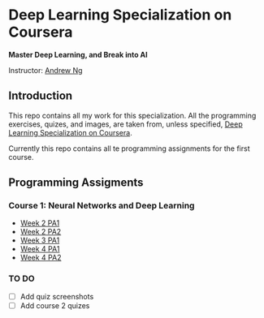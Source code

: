 # Deep Learning Specialization on Coursera
**Master Deep Learning, and Break into AI**

Instructor: [Andrew Ng](http://www.andrewng.org/)

## Introduction

This repo contains all my work for this specialization. All the programming exercises, quizes, and images, are taken from, unless specified, [Deep Learning Specialization on Coursera](https://www.coursera.org/specializations/deep-learning).

Currently this repo contains all te programming assignments for the first course. 
## Programming Assigments 

### Course 1: Neural Networks and Deep Learning 
- [Week 2 PA1](https://github.com/karanchawla/DeepLearningSpecialization-Coursera/blob/master/Neural%20Networks%20and%20Deep%20Learning/Week%202/Python%2BBasics%2BWith%2BNumpy%2Bv3.ipynb)
- [Week 2 PA2](https://github.com/karanchawla/DeepLearningSpecialization-Coursera/blob/master/Neural%20Networks%20and%20Deep%20Learning/Week%202/Logistic%2BRegression%2Bwith%2Ba%2BNeural%2BNetwork%2Bmindset%2Bv3.ipynb)
- [Week 3 PA1](https://github.com/karanchawla/DeepLearningSpecialization-Coursera/blob/master/Neural%20Networks%20and%20Deep%20Learning/Week%203/Planar%2Bdata%2Bclassification%2Bwith%2Bone%2Bhidden%2Blayer%2Bv3.ipynb)
- [Week 4 PA1](https://github.com/karanchawla/DeepLearningSpecialization-Coursera/blob/master/Neural%20Networks%20and%20Deep%20Learning/Week%204/Building%2Byour%2BDeep%2BNeural%2BNetwork%2B-%2BStep%2Bby%2BStep%2Bv3.ipynb)
- [Week 4 PA2](https://github.com/karanchawla/DeepLearningSpecialization-Coursera/blob/master/Neural%20Networks%20and%20Deep%20Learning/Week%204/Deep%2BNeural%2BNetwork%2B-%2BApplication%2Bv3.ipynb)

### TO DO
- [ ] Add quiz screenshots
- [ ] Add course 2 quizes
